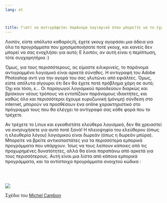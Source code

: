 ```yaml
---
lang: el



title: Γιατί να αντιγράφεται παράνομα λογισμικό όταν μπορείτε να το έχετε δωρεάν;
---
```


Λοιπόν, είστε απόλυτα καθαρός/ή, έχετε *γκουχ* αγοράσει μια άδεια για
όλα τα προγράμματα που χρησιμοποιήσατε ποτέ *γκουχ*, και κανείς δεν μπορεί
να σας ενοχλήσει για αυτό; Ε λοιπόν, αν αυτή είναι η περίπτωση, τότε
συγχαρητήρια :)

Όμως, για τους περισσότερους, ας είμαστε ειλικρινείς, το παράνομα
αντιγραμμένο λογισμικό είναι αρκετά σύνηθες. Η αντιγραφή του Adobe Photoshop
αντί για την αγορά του σας γλυτώνει από εφιάλτες. Όμως, είστε απόλυτα σίγουροι
ότι δεν θα έχετε ποτέ πρόβλημα χάρη σε αυτό; Όχι και τόσο, ε... Οι
παραγωγοί λογισμικού προοδεύουν διαρκώς και βρίσκουν νέους τρόπους να 
εντοπίζουν παράνομους ιδιοκτήτες, και καθώς όλο και περισσότεροι έχουμε
ευρυζωνική (μόνιμη) σύνδεση στο internet, μπορούν να προσθέσουν ένα online
χαρακτηριστικό στο πρόγραμμά τους που θα ελέγχει το αντίγραφό σας κάθε
φορά που το τρέχετε.

Αν τρέχετε το Linux και εγκαθιστάτε ελεύθερο λογισμικό, δεν θα χρειαστεί
να ανησυχήσετε για αυτό ποτέ ξανά! Η πλειοψηφία του ελεύθερου (όπως η 
ελευθερία λόγου) λογισμικού είναι δωρεάν (όπως η δωρεάν μπύρα). Μπορείτε
να βρείτε αντικαταστάτες για τα περισσότερα εμπορικά προγράμματα που 
υπάρχουν. Ίσως να τους λείπουν κάποιες από τις προχωρημένες δυνατότητες,
αλλά θα είναι παραπάνω από αρκετά για τους περισσότερους. Αυτή είναι
μια λίστα από κάποια εμπορικά προγράμματα, και τα αντίστοιχα προγράμματα
ανοιχτού κώδικα :

<?php

table_parser ("Yes", "No", "Commercial", "Open source", "Exists on 
Windows?");

?>

<br /><br>

<img src="Images/warez.png" />

Σχέδιο του <a href="http://michel.cambon.free.fr/ampere/salle1bis.htm">Michel Cambon</a>




